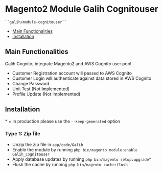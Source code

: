 # Magento2 Module Galih Cognitouser

    ``galih/module-cognitouser``

 - [Main Functionalities](#markdown-header-main-functionalities)
 - [Installation](#markdown-header-installation)

## Main Functionalities
Galih Cognito, integrate Magento2 and AWS Cognito user pool
- Customer Registration account will passed to AWS Cognito
- Customer Login will authenticate against data stored in AWS Cognito
- Change Password 
- Unit Test (Not Implemented)
- Profile Update (Not Implemented)

## Installation
\* = in production please use the `--keep-generated` option

### Type 1: Zip file

 - Unzip the zip file in `app/code/Galih`
 - Enable the module by running `php bin/magento module:enable Galih_Cognitouser`
 - Apply database updates by running `php bin/magento setup:upgrade`\*
 - Flush the cache by running `php bin/magento cache:flush`
